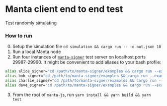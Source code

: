 # Manta client end to end test

Test randomly simulating

### How to run

0. Setup the simulation file `cd simulation && cargo run -- -o out.json 10`
1. Run a local Manta node
2. Run four instances of [`manta-signer`](https://github.com/Manta-Network/manta-signer) test server on localhost ports 29987-29990. It might be convenient to add aliases to your bash profile:

```bash
alias alice_signer="cd /path/to/manta-signer/examples && cargo run --example test_server --release -- http://127.0.0.1:29987"
alias bob_signer="cd /path/to/manta-signer/examples && cargo run --example test_server --release -- http://127.0.0.1:29988"
alias charlie_signer="cd /path/to/manta-signer/examples && cargo run --example test_server --release -- http://127.0.0.1:29989"
alias dave_signer="cd /path/to/manta-signer/examples && cargo run --example test_server --release -- http://127.0.0.1:29990"
```

3. From the root of `manta-js`, run `yarn install && yarn build && yarn test`
